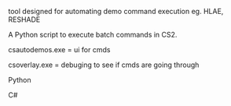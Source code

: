 tool designed for automating demo command execution eg. HLAE, RESHADE

A Python script to execute batch commands in CS2.

csautodemos.exe = ui for cmds

csoverlay.exe = debuging to see if cmds are going through

Python

C#
